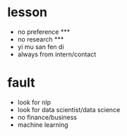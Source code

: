 # lesson   
  * no preference  ***
  * no research    ***
  * yi mu san fen di   
  * always from intern/contact
  
# fault 
  * look for nlp
  * look for data scientist/data science
  * no finance/business
  * machine learning 
